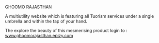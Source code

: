 GHOOMO RAJASTHAN

A multiutility website which is featuring all Tuorism services under a single umbrella and within the tap of your hand.

The explore the beauty of this mesmerising product 
login to : www.ghoomorajasthan.epizy.com

